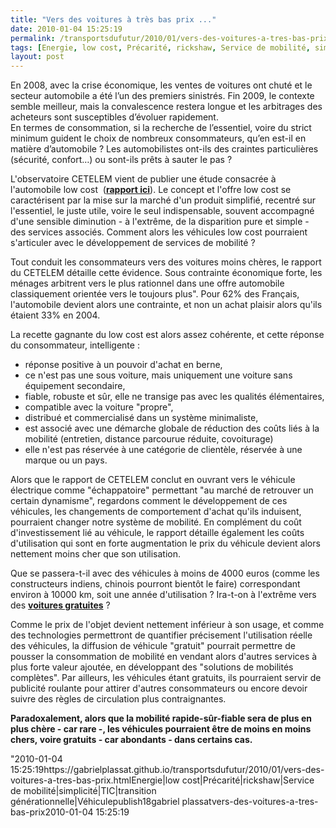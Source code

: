 ```yaml
---
title: "Vers des voitures à très bas prix ..."
date: 2010-01-04 15:25:19
permalink: /transportsdufutur/2010/01/vers-des-voitures-a-tres-bas-prix.html
tags: [Energie, low cost, Précarité, rickshaw, Service de mobilité, simplicité, TIC, transition générationnelle, Véhicule]
layout: post
---
```


<p>En 2008, avec la crise économique, les ventes de voitures ont chuté et le secteur automobile a été l’un des premiers sinistrés. Fin 2009, le contexte semble meilleur, mais la convalescence restera longue et les arbitrages des acheteurs sont susceptibles d’évoluer rapidement. <br />En termes de consommation, si la recherche de l’essentiel, voire du strict minimum guident le choix de nombreux consommateurs, qu’en est-il en matière d’automobile ? Les automobilistes ont-ils des craintes particulières (sécurité, confort…) ou sont-ils prêts à sauter le pas ?</p> <p>L'observatoire CETELEM vient de publier une étude consacrée à l'automobile low cost  (<strong><span style="text-decoration: underline"><a href="https://gabrielplassat.github.io/transportsdufutur/wp-content/uploads/sites/6/2010/01/observatoire_cetelem_automobile_2010.pdf" target="_blank">rapport ici</a></span></strong>). Le concept et l'offre low cost se caractérisent par la mise sur la marché d'un produit simplifié, recentré sur l'essentiel, le juste utile, voire le seul indispensable, souvent accompagné d'une sensible diminution - à l'extrême, de la disparition pure et simple - des services associés. Comment alors les véhicules low cost pourraient s'articuler avec le développement de services de mobilité ?</p> <p></p>   <!--more-->  <p>Tout conduit les consommateurs vers des voitures moins chères, le rapport du CETELEM détaille cette évidence. Sous contrainte économique forte, les ménages arbitrent vers le plus rationnel dans une offre automobile classiquement orientée vers le toujours plus". Pour 62% des Français, l'automobile devient alors une contrainte, et non un achat plaisir alors qu'ils étaient 33% en 2004. </p> <p>La recette gagnante du low cost est alors assez cohérente, et cette réponse du consommateur, intelligente : </p> <ul> <li>réponse positive à un pouvoir d'achat en berne, </li> <li>ce n'est pas une sous voiture, mais uniquement une voiture sans équipement secondaire,</li> <li>fiable, robuste et sûr, elle ne transige pas avec les qualités élémentaires,</li> <li>compatible avec la voiture "propre", </li> <li>distribué et commercialisé dans un système minimaliste,</li> <li>est associé avec une démarche globale de réduction des coûts liés à la mobilité (entretien, distance parcourue réduite, covoiturage)</li> <li>elle n'est pas réservée à une catégorie de clientèle, réservée à une marque ou un pays.</li> </ul> <p>Alors que le rapport de CETELEM conclut en ouvrant vers le véhicule électrique comme "échappatoire" permettant "au marché de retrouver un certain dynamisme", regardons comment le développement de ces véhicules, les changements de comportement d'achat qu'ils induisent, pourraient changer notre système de mobilité. En complément du coût d'investissement lié au véhicule, le rapport détaille également les coûts d'utilisation qui sont en forte augmentation le prix du véhicule devient alors nettement moins cher que son utilisation.</p> <p><font color=""#ffffff"" face=""NimbusSansNovusT-SemiBold""><font color=""#ffffff"" face=""NimbusSansNovusT-SemiBold""><font color=""#000000"">Que se passera-t-il avec des véhicules à moins de 4000 euros (comme les constructeurs indiens, chinois pourront bientôt le faire) correspondant environ à 10000 km, soit une année d'utilisation ? Ira-t-on à l'extrême vers des <strong><span style=""text-decoration: underline""><a href=""http://www.publicsenat.fr/vod/conversation-d-avenirs/la-gratuite/62945"" target=""_blank"" title=""Conversation d'avenirs"">voitures gratuites</a></span></strong> ? </font></font></font></p> <p><font color=""#ffffff"" face=""NimbusSansNovusT-SemiBold""><font color=""#ffffff"" face=""NimbusSansNovusT-SemiBold""><font color=""#000000"">Comme le prix de l'objet devient nettement inférieur à son usage, et comme des technologies permettront de quantifier précisement l'utilisation réelle des véhicules, la diffusion de véhicule "gratuit" pourrait permettre de pousser la consommation de mobilité en vendant alors d'autres services à plus forte valeur ajoutée, en développant des "solutions de mobilités complètes". Par ailleurs, les véhicules étant gratuits, ils pourraient servir de publicité roulante pour attirer d'autres consommateurs ou encore devoir suivre des règles de circulation plus contraignantes. </font></font></font></p> <p><font color=""#ffffff"" face=""NimbusSansNovusT-SemiBold""><font color=""#ffffff"" face=""NimbusSansNovusT-SemiBold""><font color=""#000000""><strong>Paradoxalement, alors que la mobilité rapide-sûr-fiable sera de plus en plus chère - car rare -, les véhicules pourraient être de moins en moins chers, voire gratuits - car abondants - dans certains cas.</strong></font></font></font></p>"2010-01-04 15:25:19https://gabrielplassat.github.io/transportsdufutur/2010/01/vers-des-voitures-a-tres-bas-prix.htmlEnergie|low cost|Précarité|rickshaw|Service de mobilité|simplicité|TIC|transition générationnelle|Véhiculepublish18gabriel plassatvers-des-voitures-a-tres-bas-prix2010-01-04 15:25:19
